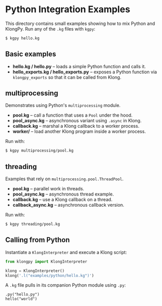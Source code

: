 # Python Integration Examples

This directory contains small examples showing how to mix Python and KlongPy.
Run any of the ``.kg`` files with ``kgpy``:

```bash
$ kgpy hello.kg
```

## Basic examples

* **hello.kg / hello.py** – loads a simple Python function and calls it.
* **hello_exports.kg / hello_exports.py** – exposes a Python function via
  ``klongpy_exports`` so that it can be called from Klong.

## multiprocessing

Demonstrates using Python's ``multiprocessing`` module.

* **pool.kg** – call a function that uses a ``Pool`` under the hood.
* **pool_async.kg** – asynchronous variant using ``.async`` in Klong.
* **callback.kg** – marshal a Klong callback to a worker process.
* **worker/** – load another Klong program inside a worker process.

Run with:

```bash
$ kgpy multiprocessing/pool.kg
```

## threading

Examples that rely on ``multiprocessing.pool.ThreadPool``.

* **pool.kg** – parallel work in threads.
* **pool_async.kg** – asynchronous thread example.
* **callback.kg** – use a Klong callback on a thread.
* **callback_async.kg** – asynchronous callback version.

Run with:

```bash
$ kgpy threading/pool.kg
```

## Calling from Python

Instantiate a ``KlongInterpreter`` and execute a Klong script:

```python
from klongpy import KlongInterpreter

klong = KlongInterpreter()
klong('.l("examples/python/hello.kg")')
```

A ``.kg`` file pulls in its companion Python module using ``.py``:

```kg
.py("hello.py")
hello("world")
```
